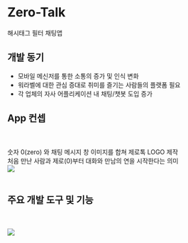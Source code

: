 # Zero-Talk

해시태그 필터 채팅앱 

## 개발 동기   
 - 모바일 메신저를 통한 소통의 증가 및 인식 변화</br>
 - 워라벨에 대한 관심 증대로 취미를 즐기는 사람들의 플랫폼 필요</br>
 - 각 업체의 자사 어플리케이션 내 채팅/챗봇 도입 증가 </br>

## App 컨셉
</br>
</br>
숫자 0(zero) 와 채팅 메시지 창 이미지를 합쳐 제로톡 LOGO 제작</br>
처음 만난 사람과 제로(0)부터 대화와 만남의 연을 시작한다는 의미</br>
<img src="https://user-images.githubusercontent.com/75350289/108331188-da745680-7211-11eb-85be-d5a5b5b70b1b.png" />
</br>
</br>

## 주요 개발 도구 및 기능
</br>
</br>
<img src="https://user-images.githubusercontent.com/75350289/108331367-0abbf500-7212-11eb-8add-da3a9702c3a9.png"/>

